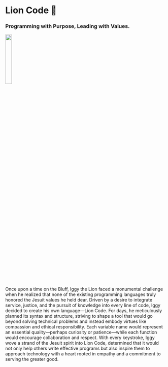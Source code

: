 # Lion Code 🦁
### Programming with Purpose, Leading with Values.
<img src="https://github.com/user-attachments/assets/d1a15484-2627-474b-b59e-856d8b4c8594" width=20% height=20%>




Once upon a time on the Bluff, Iggy the Lion faced a monumental challenge when he realized that none of the existing programming languages truly honored the Jesuit values he held dear. Driven by a desire to integrate service, justice, and the pursuit of knowledge into every line of code, Iggy decided to create his own language—Lion Code. For days, he meticulously planned its syntax and structure, striving to shape a tool that would go beyond solving technical problems and instead embody virtues like compassion and ethical responsibility. Each variable name would represent an essential quality—perhaps curiosity or patience—while each function would encourage collaboration and respect. With every keystroke, Iggy wove a strand of the Jesuit spirit into Lion Code, determined that it would not only help others write effective programs but also inspire them to approach technology with a heart rooted in empathy and a commitment to serving the greater good.
